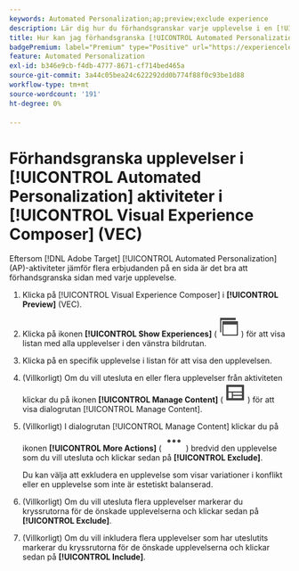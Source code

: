 ```yaml
---
keywords: Automated Personalization;ap;preview;exclude experience
description: Lär dig hur du förhandsgranskar varje upplevelse i en [!UICONTROL Automated Personalization] (AP)-aktivitet med hjälp av [!UICONTROL Visual Experience Composer] (VEC).
title: Hur kan jag förhandsgranska [!UICONTROL Automated Personalization] upplevelser i VEC?
badgePremium: label="Premium" type="Positive" url="https://experienceleague.adobe.com/docs/target/using/introduction/intro.html?lang=en#premium newtab=true" tooltip="Se vad som ingår i Target Premium."
feature: Automated Personalization
exl-id: b346e9cb-f4db-4777-8671-cf714bed465a
source-git-commit: 3a44c05bea24c622292dd0b774f88f0c93be1d88
workflow-type: tm+mt
source-wordcount: '191'
ht-degree: 0%

---
```


# Förhandsgranska upplevelser i [!UICONTROL Automated Personalization] aktiviteter i [!UICONTROL Visual Experience Composer] (VEC)

Eftersom [!DNL Adobe Target] [!UICONTROL Automated Personalization] (AP)-aktiviteter jämför flera erbjudanden på en sida är det bra att förhandsgranska sidan med varje upplevelse.

1. Klicka på [!UICONTROL Visual Experience Composer] i **[!UICONTROL Preview]** (VEC).

1. Klicka på ikonen **[!UICONTROL Show Experiences]** ( ![ ikonen Visa upplevelser ](/help/main/assets/icons/WebPages.svg) ) för att visa listan med alla upplevelser i den vänstra bildrutan.

1. Klicka på en specifik upplevelse i listan för att visa den upplevelsen.

1. (Villkorligt) Om du vill utesluta en eller flera upplevelser från aktiviteten klickar du på ikonen **[!UICONTROL Manage Content]** ( ![ikonen Hantera innehåll ](/help/main/assets/icons/Experience.svg) ) för att visa dialogrutan [!UICONTROL Manage Content].

1. (Villkorligt) I dialogrutan [!UICONTROL Manage Content] klickar du på ikonen **[!UICONTROL More Actions]** ( ![ikonen Fler åtgärder](/help/main/assets/icons/MoreSmallList.svg) ) bredvid den upplevelse som du vill utesluta och klickar sedan på **[!UICONTROL Exclude]**.

   Du kan välja att exkludera en upplevelse som visar variationer i konflikt eller en upplevelse som inte är estetiskt balanserad.

1. (Villkorligt) Om du vill utesluta flera upplevelser markerar du kryssrutorna för de önskade upplevelserna och klickar sedan på **[!UICONTROL Exclude]**.

1. (Villkorligt) Om du vill inkludera flera upplevelser som har uteslutits markerar du kryssrutorna för de önskade upplevelserna och klickar sedan på **[!UICONTROL Include]**.
